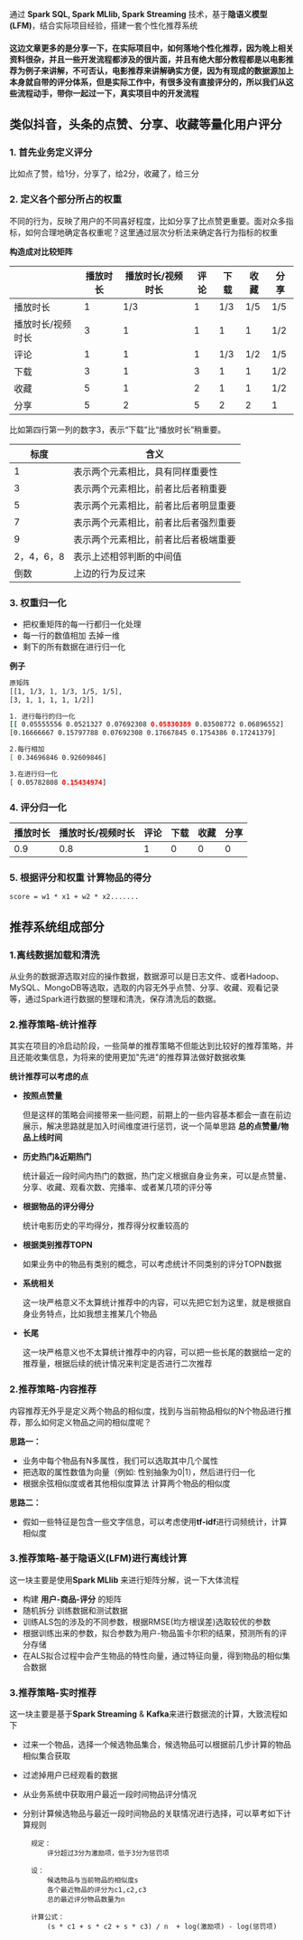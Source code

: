 通过 **Spark SQL, Spark MLlib, Spark Streaming** 技术，基于**隐语义模型(LFM)**，结合实际项目经验，搭建一套个性化推荐系统
<!-- more -->


#### 这边文章更多的是分享一下，在实际项目中，如何落地个性化推荐，因为晚上相关资料很杂，并且一些开发流程都涉及的很片面，并且有绝大部分教程都是以电影推荐为例子来讲解，不可否认，电影推荐来讲解确实方便，因为有现成的数据源加上本身就自带的评分体系，但是实际工作中，有很多没有直接评分的，所以我们从这些流程动手，带你一起过一下，真实项目中的开发流程

## 类似抖音，头条的点赞、分享、收藏等量化用户评分

### 1. 首先业务定义评分
比如点了赞，给1分，分享了，给2分，收藏了，给三分

### 2. 定义各个部分所占的权重
不同的行为，反映了用户的不同喜好程度，比如分享了比点赞更重要。面对众多指标，如何合理地确定各权重呢？这里通过层次分析法来确定各行为指标的权重

**构造成对比较矩阵**

|  | 播放时长 | 播放时长/视频时长 | 评论 | 下载 | 收藏 | 分享 |
| --- | --- | --- | --- | --- | --- | --- |
| 播放时长 | 1 | 1/3 | 1 | 1/3 | 1/5 | 1/5 |
| 播放时长/视频时长 | 3 | 1 | 1 | 1 | 1 | 1/2 |
| 评论 | 1 | 1 | 1 | 1/3 | 1/2 | 1/5 |
| 下载 | 3 | 1 | 3 | 1 | 1 | 1/2 |
| 收藏 | 5 | 1 | 2 | 1 | 1 | 1/2 |
| 分享 | 5 | 2 | 5 | 2 | 2 | 1 |

比如第四行第一列的数字3，表示“下载”比“播放时长”稍重要。

| 标度 | 含义 |
| --- | --- |
| 1 | 表示两个元素相比，具有同样重要性 |
| 3 | 表示两个元素相比，前者比后者稍重要 |
| 5 | 表示两个元素相比，前者比后者明显重要 |
| 7 | 表示两个元素相比，前者比后者强烈重要 |
| 9 | 表示两个元素相比，前者比后者极端重要 |
| 2，4，6，8 | 表示上述相邻判断的中间值 |
| 倒数 | 上边的行为反过来 |

### 3. 权重归一化
* 把权重矩阵的每一行都归一化处理
* 每一行的数值相加 去掉一维
* 剩下的所有数据在进行归一化

**例子**

``` bash
原矩阵
[[1, 1/3, 1, 1/3, 1/5, 1/5],
[3, 1, 1, 1, 1, 1/2]]

1. 进行每行的归一化
[[ 0.05555556 0.0521327 0.07692308 0.05830389 0.03508772 0.06896552]
[0.16666667 0.15797788 0.07692308 0.17667845 0.1754386 0.17241379]

2.每行相加
[ 0.34696846 0.92609846]

3.在进行归一化
[ 0.05782808 0.15434974]

```
### 4. 评分归一化
| 播放时长 | 播放时长/视频时长 | 评论 | 下载 | 收藏 | 分享 |
| --- | --- | --- | --- | --- | --- |
| 0.9 | 0.8 | 1 | 0 | 0 | 0 |

### 5. 根据评分和权重 计算物品的得分
	score = w1 * x1 + w2 * x2.......
	
	
	
## 推荐系统组成部分

###  1.离线数据加载和清洗
从业务的数据源选取对应的操作数据，数据源可以是日志文件、或者Hadoop、MySQL、MongoDB等选取，选取的内容无外乎点赞、分享、收藏、观看记录等，通过Spark进行数据的整理和清洗，保存清洗后的数据。

### 2.推荐策略-统计推荐
其实在项目的冷启动阶段，一些简单的推荐策略不但能达到比较好的推荐策略，并且还能收集信息，为将来的使用更加"先进"的推荐算法做好数据收集

**统计推荐可以考虑的点**

* **按照点赞量** 
	
	但是这样的策略会间接带来一些问题，前期上的一些内容基本都会一直在前边展示，解决思路就是加入时间维度进行惩罚，说一个简单思路 **总的点赞量/物品上线时间**
	
* **历史热门&近期热门** 

	统计最近一段时间内热门的数据，热门定义根据自身业务来，可以是点赞量、分享、收藏、观看次数、完播率、或者某几项的评分等
	
* **根据物品的评分得分**

	统计电影历史的平均得分，推荐得分权重较高的

* **根据类别推荐TOPN**

	如果业务中的物品有类别的概念，可以考虑统计不同类别的评分TOPN数据
	 
* **系统相关**
	
	这一块严格意义不太算统计推荐中的内容，可以先把它划为这里，就是根据自身业务特点，比如我想主推某几个物品
	
* **长尾**
	
	这一块严格意义也不太算统计推荐中的内容，可以把一些长尾的数据给一定的推荐量，根据后续的统计情况来判定是否进行二次推荐
	

### 2.推荐策略-内容推荐
内容推荐无外乎是定义两个物品的相似度，找到与当前物品相似的N个物品进行推荐，那么如何定义物品之间的相似度呢？

**思路一：**

* 业务中每个物品有N多属性，我们可以选取其中几个属性
* 把选取的属性数值为向量（例如: 性别抽象为0|1），然后进行归一化
* 根据余弦相似度或者其他相似度算法 计算两个物品的相似度


**思路二：**

* 假如一些特征是包含一些文字信息，可以考虑使用**tf-idf**进行词频统计，计算相似度

### 3.推荐策略-基于隐语义(LFM)进行离线计算
这一块主要是使用**Spark MLlib** 来进行矩阵分解，说一下大体流程

* 构建 **用户-商品-评分** 的矩阵
* 随机拆分 训练数据和测试数据
* 训练ALS包的涉及的不同参数，根据RMSE(均方根误差)选取较优的参数
* 根据训练出来的参数，拟合参数为用户-物品笛卡尔积的结果，预测所有的评分存储
* 在ALS拟合过程中会产生物品的特性向量，通过特征向量，得到物品的相似集合数据


### 3.推荐策略-实时推荐
这一块主要是基于**Spark Streaming** & **Kafka**来进行数据流的计算，大致流程如下

* 过来一个物品，选择一个候选物品集合，候选物品可以根据前几步计算的物品相似集合获取
* 过滤掉用户已经观看的数据
* 从业务系统中获取用户最近一段时间物品评分情况
* 分别计算候选物品与最近一段时间物品的关联情况进行选择，可以草考如下计算规则
		
		规定：
			评分超过3分为激励项，低于3分为惩罚项
		
		设：
			候选物品与当前物品的相似度s
			各个最近物品的评分为c1,c2,c3
			总的最近评分物品数量为n
			
		计算公式：
			(s * c1 + s * c2 + s * c3) / n  + log(激励项) - log(惩罚项)
			

		
		